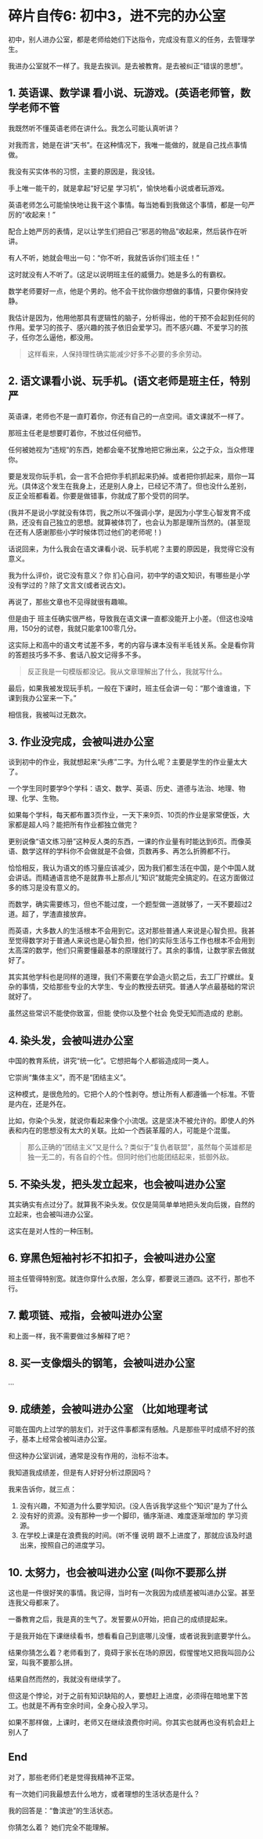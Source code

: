 # 碎片自传6: 初中3，进不完的办公室

初中，别人进办公室，都是老师给她们下达指令，完成没有意义的任务，去管理学生。

我进办公室就不一样了。我是去挨训。是去被教育。是去被纠正“错误的思想”。



## 1. 英语课、数学课 看小说、玩游戏。(英语老师管，数学老师不管

我既然听不懂英语老师在讲什么。我怎么可能认真听讲？

对我而言，她是在讲“天书”。在这种情况下，我唯一能做的，就是自己找点事情做。

我没有买实体书的习惯，主要的原因是，我没钱。

手上唯一能干的，就是拿起“好记星 学习机”，愉快地看小说或者玩游戏。

英语老师怎么可能愉快地让我干这个事情。每当她看到我做这个事情，都是一句严厉的“收起来！”

配合上她严厉的表情，足以让学生们把自己“邪恶的物品”收起来，然后装作在听讲。

有人不听，她就会甩出一句：“你不听，我就告诉你们班主任！”

这时就没有人不听了。(这足以说明班主任的威慑力。她是多么的有霸权。

数学老师要好一点，他是个男的。他不会干扰你做你想做的事情，只要你保持安静。

我估计是因为，他用他那具有逻辑性的脑子，分析得出，他的干预不会起到任何的作用。爱学习的孩子、感兴趣的孩子依旧会爱学习。而不感兴趣、不爱学习的孩子，任你怎么逼他，都没用。

> 这样看来，人保持理性确实能减少好多不必要的多余劳动。



## 2. 语文课看小说、玩手机。(语文老师是班主任，特别严

英语课，老师也不是一直盯着你，你还有自己的一点空间。语文课就不一样了。

那班主任老是想要盯着你，不放过任何细节。

任何被她视为“违规”的东西，她都会毫不犹豫地把它揪出来，公之于众，当众修理你。

要是发现你玩手机，会一言不合把你手机抓起来扔掉。或者把你抓起来，扇你一耳光。(具体这个发生在我身上，还是别人身上，已经记不清了。但也没什么差别，反正全班都看着。你要是做错事，你就成了那个受罚的同学。

(我并不是说小学就没有体罚，我之所以不强调小学，是因为小学生心智发育不成熟，还没有自己独立的思想。就算被体罚了，也会认为那是理所当然的。(甚至现在还有人感谢那些小学时候体罚过他们的老师呢！)

话说回来，为什么我会在语文课看小说、玩手机呢？主要的原因是，我觉得它没有意义。

我为什么评价，说它没有意义？你 扪心自问，初中学的语文知识，有哪些是小学没有学过的？除了文言文(或者说古文)。

再说了，那些文章也不见得就很有趣嘛。

但是由于 班主任确实很严格，导致我在语文课一直都没能开上小差。（但这也没啥用，150分的试卷，我就只能拿100零几分。

这实际上和高中的语文考试差不多，考的内容与课本没有半毛钱关系。全是看你背的答题技巧多不多、套话八股文记得多不多。

> 反正我是一句模版都没记。我从文章理解出了什么，我就写什么。

最后，如果我被发现玩手机，一般在下课时，班主任会讲一句：“那个谁谁谁，下课到我办公室来一下。”

相信我，我被叫过无数次。



## 3. 作业没完成，会被叫进办公室

谈到初中的作业，我就想起来“头疼”二字。为什么呢？主要是学生的作业量太大了。

一个学生同时要学9个学科：语文、数学、英语、历史、道德与法治、地理、物理、化学、生物。

如果每个学科，每天都布置3页作业，一天下来9页、10页的作业是家常便饭，大家都是超人吗？能把所有作业都独立做完？

更别说像“语文练习册”这种反人类的东西，一课的作业量有时能达到6页。而像英语、数学这样的学科你不会做就是不会做，页数再多、再怎么折腾都不行。

恰恰相反，我认为语文的练习量应该减少，因为我们都生活在中国，是个中国人就会讲话。而精通语言绝不是就靠书上那点儿“知识”就能完全搞定的。在这方面做过多的练习是没有意义的。

而数学，确实需要练习，但也不能过度，一个题型做一道就够了，一天不要超过2道。超了，学渣直接放弃。

而英语，大多数人的生活根本不会用到它。这对那些普通人来说是心智负担。我甚至觉得数学对于普通人来说也是心智负担，他们的实际生活与工作也根本不会用到太高深的数学，他们只需要懂最基本的原理就行了。其余的事情，让数学家去做就好了。

其实其他学科也是同样的道理，我们不需要在学会造火箭之后，去工厂拧螺丝。复杂的事情，交给那些专业的大学生、专业的教授去研究。普通人学点最基础的常识就好了。

虽然这些常识不能使你致富，但能 使你以及整个社会 免受无知而造成的 悲剧。



## 4. 染头发，会被叫进办公室

中国的教育系统，讲究“统一化”。它想把每个人都锻造成同一类人。

它崇尚“集体主义”，而不是“团结主义”。

这种模式，是很危险的。它把个人的个性剥夺。想让所有人都遵循一个标准。不管是内在，还是外在。

比如，你染个头发，就说你看起来像个小流氓。这是坚决不被允许的。即使人的外表和内在的思想没有太大的关联。比如一个西装革履的人，可能是个混蛋。

> 那么正确的“团结主义”又是什么？类似于“复仇者联盟”，虽然每个英雄都是独一无二的，有各自的个性。但同时他们也能团结起来，抵御外敌。



## 5. 不染头发，把头发立起来，也会被叫进办公室

其实确实有点过分了。就算我不染头发。仅仅是简简单单地把头发向后拨，自然的立起来，也会被叫进办公室。

这实在是对人性的一种压制。



## 6. 穿黑色短袖衬衫不扣扣子，会被叫进办公室

班主任管得特别宽。就连你穿什么衣服，怎么穿，都要说三道四。这不行，那也不行。



## 7. 戴项链、戒指，会被叫进办公室

和上面一样，我不需要做过多解释了吧？



## 8. 买一支像烟头的钢笔，会被叫进办公室

...



## 9. 成绩差，会被叫进办公室 （比如地理考试

可能在国内上过学的朋友们，对于这件事都深有感触。凡是那些平时成绩不好的孩子，基本上经常会被叫进办公室。

但这种办公室训诫，通常是没有作用的，治标不治本。

我知道我成绩差，但是有人好好分析过原因吗？

我来告诉你，就三点：

1. 没有兴趣，不知道为什么要学知识。(没人告诉我学这些个“知识”是为了什么
2. 没有好的资源。没有那种一步一个脚印，循序渐进、难度逐渐增加的 学习资源。
3. 在学校上课是在浪费我的时间。(听不懂 说明 跟不上进度了，那就应该及时退出来，按照自己的进度学习。



## 10. 太努力，也会被叫进办公室 (叫你不要那么拼

这也是一件很好笑的事情。我记得，当时有一次我因为成绩差被叫进办公室。甚至连我父母都来了。

一番教育之后，我是真的生气了。发誓要从0开始，把自己的成绩提起来。

于是我开始在下课继续看书，想看看自己到底哪儿没懂，或者说我到底要学什么。

结果你猜怎么着？老师看到了，竟碍于家长在场的原因，假惺惺地又把我叫回办公室，叫我不要那么拼。

结果自然而然的，我就没有继续学了。

但这是个悖论，对于之前有知识缺陷的人，要想赶上进度，必须得在暗地里下苦工。也就是不再有空余时间，全身心投入学习。

如果不那样做，上课时，老师又在继续浪费你时间。你其实也就再也没有机会赶上别人了

## End&#x20;

对了，那些老师们老是觉得我精神不正常。

有一次她们问我最想去什么地方，或者理想的生活状态是什么？

我的回答是：“鲁滨逊”的生活状态。

你猜怎么着？ 她们完全不能理解。
